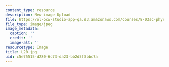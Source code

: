 ```yaml
---
content_type: resource
description: New image Upload
file: https://ol-ocw-studio-app-qa.s3.amazonaws.com/courses/8-03sc-physics-iii-vibrations-and-waves-fall-2016/c5e75515d2806c73da23bb2d5f3bbc7a_L20.jpg
file_type: image/jpeg
image_metadata:
  caption: ''
  credit: ''
  image-alt: ''
resourcetype: Image
title: L20.jpg
uid: c5e75515-d280-6c73-da23-bb2d5f3bbc7a
---
```

